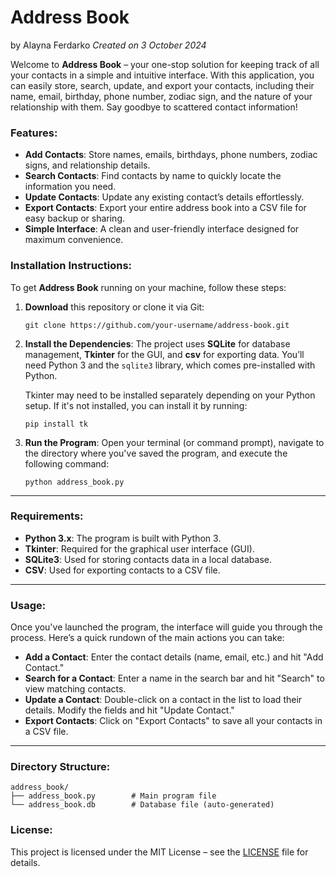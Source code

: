 # Address Book 
by Alayna Ferdarko
*Created on 3 October 2024*

Welcome to **Address Book** – your one-stop solution for keeping track of all your contacts in a simple and intuitive interface. With this application, you can easily store, search, update, and export your contacts, including their name, email, birthday, phone number, zodiac sign, and the nature of your relationship with them. Say goodbye to scattered contact information!

### Features:
- **Add Contacts**: Store names, emails, birthdays, phone numbers, zodiac signs, and relationship details.
- **Search Contacts**: Find contacts by name to quickly locate the information you need.
- **Update Contacts**: Update any existing contact’s details effortlessly.
- **Export Contacts**: Export your entire address book into a CSV file for easy backup or sharing.
- **Simple Interface**: A clean and user-friendly interface designed for maximum convenience.

### Installation Instructions:

To get **Address Book** running on your machine, follow these steps:

1. **Download** this repository or clone it via Git:
    ```
    git clone https://github.com/your-username/address-book.git
    ```

2. **Install the Dependencies**:
    The project uses **SQLite** for database management, **Tkinter** for the GUI, and **csv** for exporting data. You’ll need Python 3 and the `sqlite3` library, which comes pre-installed with Python.
    
    Tkinter may need to be installed separately depending on your Python setup. If it's not installed, you can install it by running:
    ```
    pip install tk
    ```

3. **Run the Program**:
    Open your terminal (or command prompt), navigate to the directory where you've saved the program, and execute the following command:
    ```
    python address_book.py
    ```

---

### Requirements:

- **Python 3.x**: The program is built with Python 3.
- **Tkinter**: Required for the graphical user interface (GUI).
- **SQLite3**: Used for storing contacts data in a local database.
- **CSV**: Used for exporting contacts to a CSV file.

---

### Usage:

Once you've launched the program, the interface will guide you through the process. Here’s a quick rundown of the main actions you can take:

- **Add a Contact**: Enter the contact details (name, email, etc.) and hit "Add Contact."
- **Search for a Contact**: Enter a name in the search bar and hit "Search" to view matching contacts.
- **Update a Contact**: Double-click on a contact in the list to load their details. Modify the fields and hit "Update Contact."
- **Export Contacts**: Click on "Export Contacts" to save all your contacts in a CSV file.

---

### Directory Structure:
```
address_book/
├── address_book.py        # Main program file
└── address_book.db        # Database file (auto-generated)
```

### License:

This project is licensed under the MIT License – see the [LICENSE](LICENSE) file for details.
